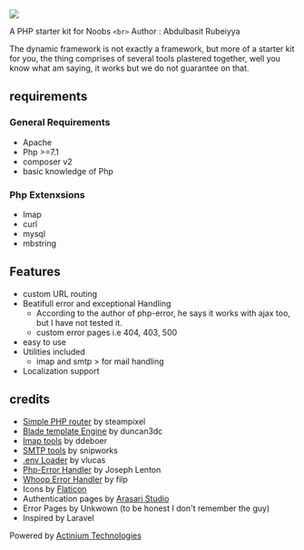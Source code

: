 <img src="https://raw.githubusercontent.com/ibnsultan/dyf/main/assets/img/small.png?token=GHSAT0AAAAAABM6JSMMIBPGYL4FUKLA2BKIYP3ZOVA"/>

A PHP starter kit for Noobs `<br>`
Author : Abdulbasit Rubeiyya

The dynamic framework is not exactly a framework, but more of a starter kit for you, the thing comprises of several tools plastered together, well you know what am saying, it works but we do not guarantee on that.

## requirements

### General Requirements

- Apache
- Php >=7.1
- composer v2
- basic knowledge of Php

### Php Extenxsions

- Imap
- curl
- mysql
- mbstring

## Features

- custom URL routing
- Beatifull error and exceptional Handling
  - According to the author of php-error, he says it works with ajax too, but I have not tested it.
  - custom error pages i.e 404, 403, 500
- easy to use
- Utilities included
  - imap and smtp > for mail handling
- Localization support

## credits

- [Simple PHP router](https://github.com/steampixel/simplePHPRouter) by steampixel
- [Blade template Engine](http://duncan3dc.github.io/blade/) by duncan3dc
- [Imap tools](https://github.com/ddeboer/imap) by ddeboer
- [SMTP tools](https://github.com/snipworks/php-smtp) by snipworks
- [.env Loader](https://github.com/vlucas/phpdotenv) by vlucas
- [Php-Error Handler](https://github.com/JosephLenton/PHP-Error) by Joseph Lenton
- [Whoop Error Handler](https://github.com/filp/whoops) by filp
- Icons by [Flaticon](https://www.flaticon.com)
- Authentication pages by [Arasari Studio](https://themeforest.net/user/arasari/portfolio)
- Error Pages by Unkwown (to be honest I don't remember the guy)
- Inspired by Laravel

 Powered by [Actinium Technologies](https://actech.cc)
